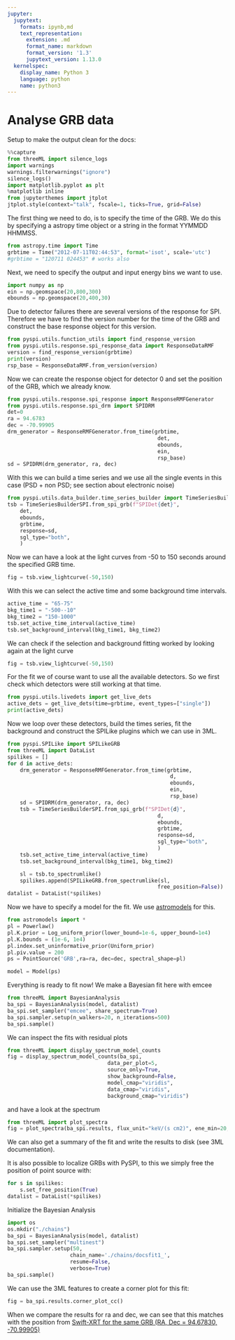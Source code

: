```yaml
---
jupyter:
  jupytext:
    formats: ipynb,md
    text_representation:
      extension: .md
      format_name: markdown
      format_version: '1.3'
      jupytext_version: 1.13.0
  kernelspec:
    display_name: Python 3
    language: python
    name: python3
---
```


# Analyse GRB data


Setup to make the output clean for the docs:
```python
%%capture
from threeML import silence_logs
import warnings
warnings.filterwarnings("ignore")
silence_logs()
import matplotlib.pyplot as plt
%matplotlib inline
from jupyterthemes import jtplot
jtplot.style(context="talk", fscale=1, ticks=True, grid=False)
```

The first thing we need to do, is to specify the time of the GRB. We do this by specifying a astropy time object or a string in the format YYMMDD HHMMSS.
```python
from astropy.time import Time
grbtime = Time("2012-07-11T02:44:53", format='isot', scale='utc')
#grbtime = "120711 024453" # works also
```

Next, we need to specify the output and input energy bins we want to use.
```python
import numpy as np
ein = np.geomspace(20,800,300)
ebounds = np.geomspace(20,400,30)
```

Due to detector failures there are several versions of the response for SPI. Therefore we have to find the version number for the time of the GRB and construct the base response object for this version.
```python
from pyspi.utils.function_utils import find_response_version
from pyspi.utils.response.spi_response_data import ResponseDataRMF
version = find_response_version(grbtime)
print(version)
rsp_base = ResponseDataRMF.from_version(version)
```

Now we can create the response object for detector 0 and set the position of the GRB, which we already know.
```python
from pyspi.utils.response.spi_response import ResponseRMFGenerator
from pyspi.utils.response.spi_drm import SPIDRM
det=0
ra = 94.6783
dec = -70.99905
drm_generator = ResponseRMFGenerator.from_time(grbtime, 
                                                det,
                                                ebounds, 
                                                ein,
                                                rsp_base)
sd = SPIDRM(drm_generator, ra, dec)
```

With this we can build a time series and we use all the single events in this case (PSD + non PSD; see section about electronic noise)
```python
from pyspi.utils.data_builder.time_series_builder import TimeSeriesBuilderSPI
tsb = TimeSeriesBuilderSPI.from_spi_grb(f"SPIDet{det}", 
    det, 
    ebounds, 
    grbtime, 
    response=sd,
    sgl_type="both",
    )
```

Now we can have a look at the light curves from -50 to 150 seconds around the specified GRB time.
```python
fig = tsb.view_lightcurve(-50,150)
```

With this we can select the active time and some background time intervals.
```python
active_time = "65-75"
bkg_time1 = "-500--10"
bkg_time2 = "150-1000"
tsb.set_active_time_interval(active_time)
tsb.set_background_interval(bkg_time1, bkg_time2)
```
We can check if the selection and background fitting worked by looking again at the light curve
```python
fig = tsb.view_lightcurve(-50,150)
```
For the fit we of course want to use all the available detectors. So we first check which detectors were still working at that time.
```python
from pyspi.utils.livedets import get_live_dets
active_dets = get_live_dets(time=grbtime, event_types=["single"])
print(active_dets)
```

Now we loop over these detectors, build the times series, fit the background and construct the SPILike plugins which we can use in 3ML.
```python
from pyspi.SPILike import SPILikeGRB
from threeML import DataList
spilikes = []
for d in active_dets:
    drm_generator = ResponseRMFGenerator.from_time(grbtime, 
                                                    d,
                                                    ebounds, 
                                                    ein,
                                                    rsp_base)
    sd = SPIDRM(drm_generator, ra, dec)
    tsb = TimeSeriesBuilderSPI.from_spi_grb(f"SPIDet{d}", 
                                                d, 
                                                ebounds, 
                                                grbtime, 
                                                response=sd,
                                                sgl_type="both",
                                                )
    tsb.set_active_time_interval(active_time)
    tsb.set_background_interval(bkg_time1, bkg_time2)

    sl = tsb.to_spectrumlike()
    spilikes.append(SPILikeGRB.from_spectrumlike(sl,
                                                free_position=False))
datalist = DataList(*spilikes)
```

Now we have to specify a model for the fit. We use [astromodels](https://astromodels.readthedocs.io/en/latest/) for this.
```python
from astromodels import *
pl = Powerlaw()
pl.K.prior = Log_uniform_prior(lower_bound=1e-6, upper_bound=1e4)
pl.K.bounds = (1e-6, 1e4)
pl.index.set_uninformative_prior(Uniform_prior)
pl.piv.value = 200
ps = PointSource('GRB',ra=ra, dec=dec, spectral_shape=pl)

model = Model(ps)
```

Everything is ready to fit now! We make a Bayesian fit here with emcee
```python
from threeML import BayesianAnalysis
ba_spi = BayesianAnalysis(model, datalist)
ba_spi.set_sampler("emcee", share_spectrum=True)
ba_spi.sampler.setup(n_walkers=20, n_iterations=500)
ba_spi.sample()
```

We can inspect the fits with residual plots

```python
from threeML import display_spectrum_model_counts
fig = display_spectrum_model_counts(ba_spi, 
                                data_per_plot=5, 
                                source_only=True,
                                show_background=False,
                                model_cmap="viridis", 
                                data_cmap="viridis",
                                background_cmap="viridis")
```

and have a look at the spectrum

```python
from threeML import plot_spectra
fig = plot_spectra(ba_spi.results, flux_unit="keV/(s cm2)", ene_min=20, ene_max=600)
```
We can also get a summary of the fit and write the results to disk (see 3ML documentation).


It is also possible to localize GRBs with PySPI, to this we simply free the position of point source with:

```python
for s in spilikes:
    s.set_free_position(True)
datalist = DataList(*spilikes)
```
Initialize the Bayesian Analysis
```python
import os
os.mkdir("./chains")
ba_spi = BayesianAnalysis(model, datalist)
ba_spi.set_sampler("multinest")
ba_spi.sampler.setup(50, 
                    chain_name='./chains/docsfit1_',
                    resume=False,
                    verbose=True)
ba_spi.sample()
```

We can use the 3ML features to create a corner plot for this fit:

```python
fig = ba_spi.results.corner_plot_cc()
```

When we compare the results for ra and dec, we can see that this matches with the position from [Swift-XRT for the same GRB (RA, Dec = 94.67830, -70.99905)](https://gcn.gsfc.nasa.gov/gcn/other/120711A.gcn3)

